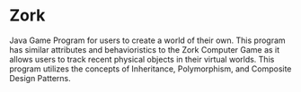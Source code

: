 # Zork

Java Game Program for users to create a world of their own. This program has similar attributes and behavioristics to the Zork Computer Game as it allows users to track recent physical objects in their virtual worlds. This program utilizes the concepts of Inheritance, Polymorphism, and Composite Design Patterns.   
